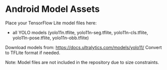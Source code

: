 # Android Model Assets

Place your TensorFlow Lite model files here:

- all YOLO models (yolo11n.tflite, yolo11n-seg.tflite, yolo11n-cls.tflite, yolo11n-pose.tflite, yolo11n-obb.tflite)

Download models from: https://docs.ultralytics.com/models/yolo11/
Convert to TFLite format if needed.

Note: Model files are not included in the repository due to size constraints.
